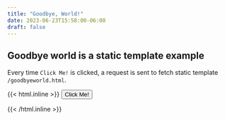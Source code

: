```yaml
---
title: "Goodbye, World!"
date: 2023-06-23T15:58:00-06:00
draft: false
---
```


## Goodbye world is a static template example

Every time `Click Me!` is clicked, a request is sent to fetch static template `/goodbyeworld.html`.

{{< html.inline >}}
<button
  hx-get="{{ .Site.Params.apiBaseUrl }}/goodbyeworld.html"
  hx-trigger="click"
  hx-target="#goodbye"
  hx-swap="beforeend">
  Click Me!
</button>
<div id="goodbye"></div>
{{< /html.inline >}}

